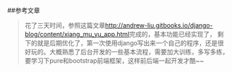 ##参考文章
>花了三天时间，参照这篇文章<http://andrew-liu.gitbooks.io/django-blog/content/xiang_mu_yu_app.html>完成的，基本功能已经实现了，
剩下的就是后期优化了，第一次使用django写出来一个自己的程序，还是很好玩的。大概熟悉了后台开发的一些基本流程，需要加大训练，多写多练，要学习下pure和bootstrap前端框架，这样前后端一起开发才酷~~
